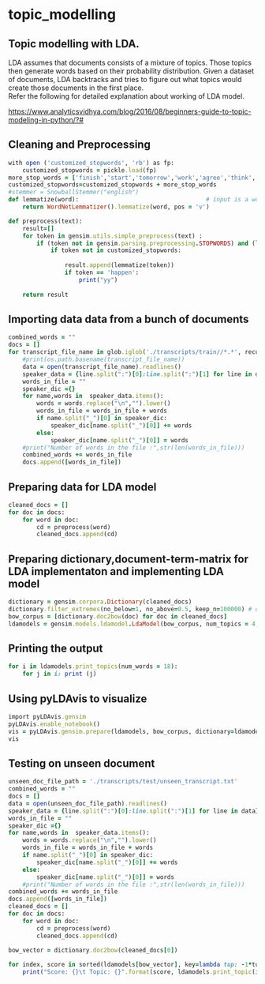 # topic_modelling

## Topic modelling with LDA.   
LDA assumes that documents consists of a mixture of topics. Those topics then generate words based on their probability distribution. Given a dataset of documents, LDA backtracks and tries to figure out what topics would create those documents in the first place.   
Refer the following for detailed explanation about working of LDA model.   

https://www.analyticsvidhya.com/blog/2016/08/beginners-guide-to-topic-modeling-in-python/?#   
 

## Cleaning and Preprocessing

```ruby
with open ('customized_stopwords', 'rb') as fp:
    customized_stopwords = pickle.load(fp)
more_stop_words = ['finish','start','tomorrow','work','agree','think','middle','dicide','write','haven','understand','print','call','return','talk','happen']   
customized_stopwords=customized_stopwords + more_stop_words
#stemmer = SnowballStemmer("english")
def lemmatize(word):                                    # input is a word that is to be converted to root word for verb
    return WordNetLemmatizer().lemmatize(word, pos = 'v')

def preprocess(text):
    result=[]
    for token in gensim.utils.simple_preprocess(text) :
        if (token not in gensim.parsing.preprocessing.STOPWORDS) and (len(token) > 4) and (token not in customized_stopwords):
            if token not in customized_stopwords:
                
                result.append(lemmatize(token))
                if token == 'happen':
                    print("yy")
            
    return result
```
## Importing data data from a bunch of documents

```ruby
combined_words = ""
docs = []
for transcript_file_name in glob.iglob('./transcripts/train//*.*', recursive=True):
    #print(os.path.basename(transcript_file_name))
    data = open(transcript_file_name).readlines()
    speaker_data = {line.split(":")[0]:line.split(":")[1] for line in data}
    words_in_file = ""
    speaker_dic ={}
    for name,words in  speaker_data.items():
        words = words.replace("\n","").lower()
        words_in_file = words_in_file + words
        if name.split("_")[0] in speaker_dic:
            speaker_dic[name.split("_")[0]] += words
        else:
            speaker_dic[name.split("_")[0]] = words
    #print("Number of words in the file :",str(len(words_in_file)))
    combined_words += words_in_file
    docs.append([words_in_file])
 ```
    
## Preparing data for LDA model

```ruby
cleaned_docs = []
for doc in docs:
    for word in doc:
        cd = preprocess(word)
        cleaned_docs.append(cd)
```
## Preparing dictionary,document-term-matrix for LDA implementaton and implementing LDA model
```ruby
dictionary = gensim.corpora.Dictionary(cleaned_docs)
dictionary.filter_extremes(no_below=1, no_above=0.5, keep_n=100000) # optional
bow_corpus = [dictionary.doc2bow(doc) for doc in cleaned_docs]
ldamodels = gensim.models.ldamodel.LdaModel(bow_corpus, num_topics = 4, id2word=dictionary, passes=30)
```
## Printing the output
```ruby
for i in ldamodels.print_topics(num_words = 18): 
    for j in i: print (j)
```
## Using pyLDAvis to visualize
```ruby
import pyLDAvis.gensim
pyLDAvis.enable_notebook()
vis = pyLDAvis.gensim.prepare(ldamodels, bow_corpus, dictionary=ldamodels.id2word)
vis
```

## Testing on unseen document
```ruby
unseen_doc_file_path = './transcripts/test/unseen_transcript.txt'
combined_words = ""
docs = []
data = open(unseen_doc_file_path).readlines()
speaker_data = {line.split(":")[0]:line.split(":")[1] for line in data}
words_in_file = ""
speaker_dic ={}
for name,words in  speaker_data.items():
    words = words.replace("\n","").lower()
    words_in_file = words_in_file + words
    if name.split("_")[0] in speaker_dic:
        speaker_dic[name.split("_")[0]] += words
    else:
        speaker_dic[name.split("_")[0]] = words
    #print("Number of words in the file :",str(len(words_in_file)))
combined_words += words_in_file
docs.append([words_in_file])
cleaned_docs = []
for doc in docs:
    for word in doc:
        cd = preprocess(word)
        cleaned_docs.append(cd)
        
bow_vector = dictionary.doc2bow(cleaned_docs[0])

for index, score in sorted(ldamodels[bow_vector], key=lambda tup: -1*tup[1]):
    print("Score: {}\t Topic: {}".format(score, ldamodels.print_topic(index, 7)))   
```

        
